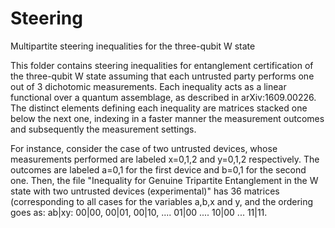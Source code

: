 # Steering
Multipartite steering inequalities for the three-qubit W state

This folder contains steering inequalities for entanglement certification of the three-qubit W state assuming that each untrusted party
performs one out of 3 dichotomic measurements. Each inequality acts as a linear functional over a quantum assemblage, as described in 
arXiv:1609.00226. The distinct elements defining each inequality are matrices stacked one below the next one, indexing in a faster manner
the measurement outcomes and subsequently the measurement settings. 

For instance, consider the case of two untrusted devices, whose measurements performed are labeled x=0,1,2 and y=0,1,2 respectively. 
The outcomes are labeled a=0,1 for the first device and b=0,1 for the second one. Then, the file "Inequality for Genuine Tripartite 
Entanglement in the W state with two untrusted devices (experimental)"  has 36 matrices (corresponding to all cases for the variables
a,b,x and y, and the ordering goes as: 
ab|xy: 00|00, 00|01, 00|10, .... 01|00 .... 10|00 ... 11|11.

